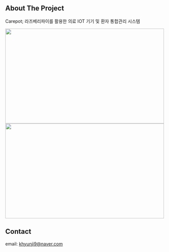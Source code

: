 ## About The Project
Carepot; 라즈베리파이를 활용한 의료 IOT 기기 및 환자 통합관리 시스템 

<img src="https://user-images.githubusercontent.com/50947775/106425545-5d25b380-64a7-11eb-917b-76d37ede8e06.png" width="500" height="300">    <img src="https://user-images.githubusercontent.com/50947775/106425636-821a2680-64a7-11eb-9870-e3c3728de4ec.png" width="500" height="300"> 

## Contact
email: khyunji9@naver.com
